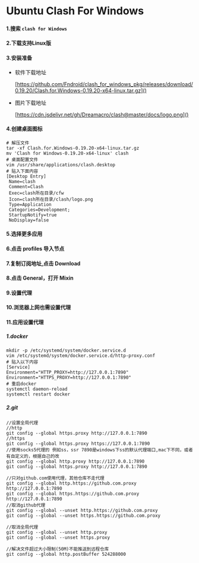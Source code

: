 # Ubuntu Clash For Windows

#### 1.搜索 `clash for Windows`

#### 2.下载支持Linux版

#### 3.安装准备

+ 软件下载地址

  [https://github.com/Fndroid/clash_for_windows_pkg/releases/download/0.19.20/Clash.for.Windows-0.19.20-x64-linux.tar.gz]()

+ 图片下载地址

  [https://cdn.jsdelivr.net/gh/Dreamacro/clash@master/docs/logo.png]()

#### 4.创建桌面图标

```
# 解压文件
tar -xf Clash.for.Windows-0.19.20-x64-linux.tar.gz
mv 'Clash for Windows-0.19.20-x64-linux' clash
# 桌面配置文件
vim /usr/share/applications/clash.desktop
# 贴入下面内容
[Desktop Entry]
 Name=clash
 Comment=Clash
 Exec=clash所在目录/cfw
 Icon=clash所在目录/clash/logo.png
 Type=Application
 Categories=Development;
 StartupNotify=true
 NoDisplay=false
```



#### 5.选择更多应用

#### 6.点击 profiles 导入节点

#### 7.复制订阅地址,点击 Download 

#### 8.点击 General，打开 Mixin

#### 9.设置代理

#### 10.浏览器上网也需设置代理

#### 11.应用设置代理

##### 1.docker

```shell
mkdir -p /etc/systemd/system/docker.service.d
vim /etc/systemd/system/docker.service.d/http-proxy.conf
# 贴入以下内容
[Service]
Environment="HTTP_PROXY=http://127.0.0.1:7890"
Environment="HTTPS_PROXY=http://127.0.0.1:7890"
# 重启docker
systemctl daemon-reload
systemctl restart docker
```

##### 2.git

```
//设置全局代理
//http
git config --global https.proxy http://127.0.0.1:7890
//https
git config --global https.proxy https://127.0.0.1:7890
//使用socks5代理的 例如ss，ssr 7890是windows下ss的默认代理端口,mac下不同，或者有自定义的，根据自己的改
git config --global http.proxy http://127.0.0.1:7890
git config --global https.proxy http://127.0.0.1:7890

//只对github.com使用代理，其他仓库不走代理
git config --global http.https://github.com.proxy http://127.0.0.1:7890
git config --global https.https://github.com.proxy http://127.0.0.1:7890
//取消github代理
git config --global --unset http.https://github.com.proxy
git config --global --unset https.https://github.com.proxy

//取消全局代理
git config --global --unset http.proxy
git config --global --unset https.proxy

//解决文件超过大小限制(50M)不能推送到远程仓库
git config --global http.postBuffer 524288000
```

